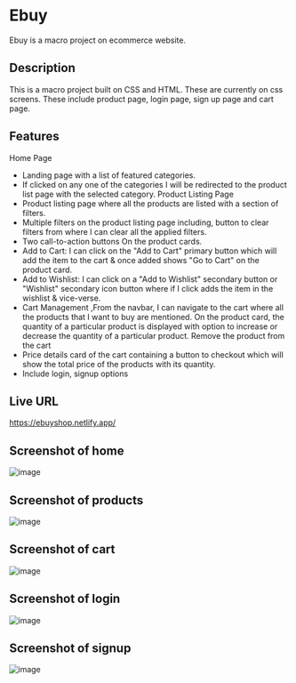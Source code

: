 # Ebuy

Ebuy is a macro project on ecommerce website.

## Description

This is a macro project built on CSS and HTML. These are currently on css screens. These include product page, login page, sign up page and cart page.

## Features
Home Page
- Landing page with a list of featured categories.
- If clicked on any one of the categories I will be redirected to the product list page with the selected category.
Product Listing Page
- Product listing page where all the products are listed with a section of filters.
- Multiple filters on the product listing page including, button to clear filters from where I can clear all the applied filters.
- Two call-to-action buttons On the product cards.
- Add to Cart: I can click on the "Add to Cart" primary button which will add the item to the cart & once added shows "Go to Cart" on the product card.
- Add to Wishlist: I can click on a "Add to Wishlist" secondary button or "Wishlist" secondary icon button where if I click adds the item in the wishlist & vice-verse.
- Cart Management ,From the navbar, I can navigate to the cart where all the products that I want to buy are mentioned. On the product card, the quantity of a particular product is displayed with option to increase or decrease the quantity of a particular product. Remove the product from the cart
- Price details card of the cart containing a button to checkout which will show the total price of the products with its quantity.
- Include login, signup options

## Live URL
https://ebuyshop.netlify.app/

## Screenshot of home
![image](https://user-images.githubusercontent.com/88189935/158748500-56fc6203-2546-42d9-8fee-f2c4d08ff048.png)

## Screenshot of products
![image](https://user-images.githubusercontent.com/88189935/158748535-894eb273-b2cc-417d-bbf3-abad63aa82a6.png)

## Screenshot of cart
![image](https://user-images.githubusercontent.com/88189935/158748612-d8b6a885-bb6c-4d76-9aed-601d42948da5.png)

## Screenshot of login
![image](https://user-images.githubusercontent.com/88189935/158748668-e267a4c9-8989-4a86-9a39-f3382b486554.png)

## Screenshot of signup
![image](https://user-images.githubusercontent.com/88189935/158748699-2a192819-e1b7-416a-a495-f7cec2d153a4.png)


